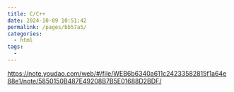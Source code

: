 ```yaml
---
title: C/C++
date: 2024-10-09 10:51:42
permalink: /pages/bb57a5/
categories:
  - html
tags:
  - 
---
```

https://note.youdao.com/web/#/file/WEB6b6340a611c24233582815f1a64e88e1/note/5850150B487E49208B7B5E01688D2BDF/